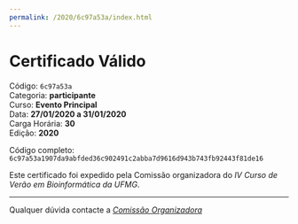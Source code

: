 ```yaml
---
permalink: /2020/6c97a53a/index.html
---
```


# Certificado Válido

Código: `6c97a53a`<br>
Categoria: **participante**<br>
Curso: **Evento Principal**<br>
Data: **27/01/2020 a 31/01/2020**<br>
Carga Horária: **30**<br>
Edição: **2020**<br>


Código completo: `6c97a53a1907da9abfded36c902491c2abba7d9616d943b743fb92443f81de16`


Este certificado foi expedido pela Comissão organizadora do *IV Curso de Verão em Bioinformática da UFMG*.

----

Qualquer dúvida contacte a [_Comissão Organizadora_](<mailto:cursobioinfoufmg@gmail.com$subject=[Certificados]>)


